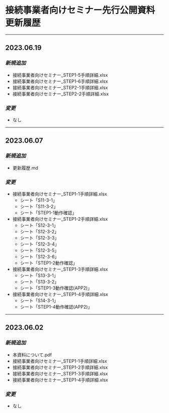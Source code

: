 # 接続事業者向けセミナー先行公開資料　更新履歴

---
## __2023.06.19__

### *新規追加*
* 接続事業者向けセミナー_STEP1-5手順詳細.xlsx
* 接続事業者向けセミナー_STEP1-6手順詳細.xlsx
* 接続事業者向けセミナー_STEP2-1手順詳細.xlsx
* 接続事業者向けセミナー_STEP2-2手順詳細.xlsx

### *変更*
* なし

---
## __2023.06.07__

### *新規追加*
* 更新履歴.md

### *変更*
* 接続事業者向けセミナー_STEP1-1手順詳細.xlsx
  * シート「S11-3-1」
  * シート「S11-3-2」
  * シート「STEP1-1動作確認」
* 接続事業者向けセミナー_STEP1-2手順詳細.xlsx
  * シート「S12-3-1」
  * シート「S12-3-2」
  * シート「S12-3-3」
  * シート「S12-3-4」
  * シート「S12-3-5」
  * シート「S12-3-6」
  * シート「STEP1-2動作確認」
* 接続事業者向けセミナー_STEP1-3手順詳細.xlsx
  * シート「S13-3-1」
  * シート「S13-3-2」
  * シート「STEP1-3動作確認(APP2)」
* 接続事業者向けセミナー_STEP1-4手順詳細.xlsx
  * シート「S14-3-1」
  * シート「STEP1-4動作確認(APP2)」

---
## __2023.06.02__

### *新規追加*
* 本資料について.pdf
* 接続事業者向けセミナー_STEP1-1手順詳細.xlsx
* 接続事業者向けセミナー_STEP1-2手順詳細.xlsx
* 接続事業者向けセミナー_STEP1-3手順詳細.xlsx
* 接続事業者向けセミナー_STEP1-4手順詳細.xlsx

### *変更*
* なし


